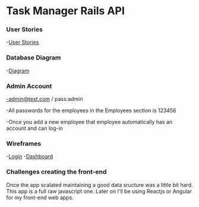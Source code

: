 # Task Manager Rails API

### User Stories

-[User Stories](https://trello.com/b/gp8jv95c/tasks-today-peoples-task-manager)

### Database Diagram 

-[Diagram](https://i.imgur.com/PsOyIbf.jpg)

### Admin Account

-admin@test.com / pass:admin

-All passwords for the employees in the Employees section is 123456

-Once you add a new employee that employee automatically has an account and can log-in

### Wireframes

-[Login](https://i.imgur.com/G4DIhMW.png)
-[Dashboard](https://i.imgur.com/nzCmtUc.png)


### Challenges creating the front-end

Once the app scalated maintaining a good data sructure was a little bit hard. This app is a full raw javascript one. Later on I'll be using Reactjs or Angular for my front-end web apps.
